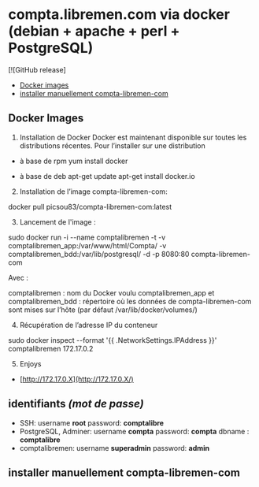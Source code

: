 # compta.libremen.com via docker (debian + apache + perl + PostgreSQL)
[![GitHub release]

- [Docker images](#docker-images)
- [installer manuellement compta-libremen-com](#installer-manuellement-compta-libremen-com)

## Docker Images

1) Installation de Docker
Docker est maintenant disponible sur toutes les distributions récentes. Pour l’installer sur une distribution

- à base de rpm
yum install docker

- à base de deb
apt-get update
apt-get install docker.io


2) Installation de l’image compta-libremen-com:

docker pull picsou83/compta-libremen-com:latest


3) Lancement de l'image :

sudo docker run -i --name comptalibremen -t -v comptalibremen_app:/var/www/html/Compta/ -v comptalibremen_bdd:/var/lib/postgresql/ -d -p 8080:80 compta-libremen-com

Avec :

comptalibremen : nom du Docker voulu
comptalibremen_app et comptalibremen_bdd : répertoire où les données de compta-libremen-com sont mises sur l’hôte (par défaut /var/lib/docker/volumes/)

4) Récupération de l’adresse IP du conteneur

sudo docker inspect --format '{{ .NetworkSettings.IPAddress }}' comptalibremen
172.17.0.2

5) Enjoys

* [http://172.17.0.X](http://172.17.0.X/)

identifiants *(mot de passe)*
-------------------------------------------
-  SSH: username **root** password: **comptalibre**
-  PostgreSQL, Adminer: username **compta** password: **compta** dbname : **comptalibre** 
-  comptalibremen: username **superadmin** password: **admin**


## installer manuellement compta-libremen-com
